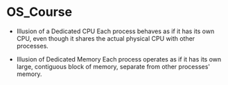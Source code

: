 # OS_Course

- Illusion of a Dedicated CPU
Each process behaves as if it has its own CPU, even though it shares the actual physical CPU with other processes.

- Illusion of Dedicated Memory
Each process operates as if it has its own large, contiguous block of memory, separate from other processes' memory.
